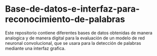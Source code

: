 # Base-de-datos-e-interfaz-para-reconocimiento-de-palabras
Este repositorio contiene diferentes bases de datos obtenidas de manera analogica y de manera digital para la evaluación de un modelo de red neuronal convolucional, que se usara para la detección de palabras mediante una interfaz grafica.
